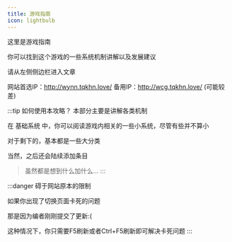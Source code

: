 ```yaml
---
title: 游戏指南
icon: lightbulb
---
```


这里是游戏指南

你可以找到这个游戏的一些系统机制讲解以及发展建议

请从左侧侧边栏进入文章

网站首选IP：http://wynn.tqkhn.love/
备用IP：http://wcg.tqkhn.love/ (可能较差)

:::tip 如何使用本攻略？
本部分主要是讲解各类机制

在 <HopeIcon icon="scroll" />基础系统 中，你可以阅读游戏内相关的一些小系统，尽管有些并不算小

对于剩下的，基本都是一些大分类

当然，之后还会陆续添加条目

>虽然都是想到什么加什么...
:::

:::danger
碍于网站原本的限制

如果你出现了切换页面卡死的问题

那是因为编者刚刚提交了更新:(

这种情况下，你只需要F5刷新或者Ctrl+F5刷新即可解决卡死问题
:::